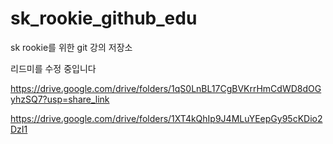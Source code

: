 # sk_rookie_github_edu
sk rookie를 위한 git 강의 저장소

리드미를 수정 중입니다

https://drive.google.com/drive/folders/1qS0LnBL17CgBVKrrHmCdWD8dOGyhzSQ7?usp=share_link

https://drive.google.com/drive/folders/1XT4kQhIp9J4MLuYEepGy95cKDio2DzI1
